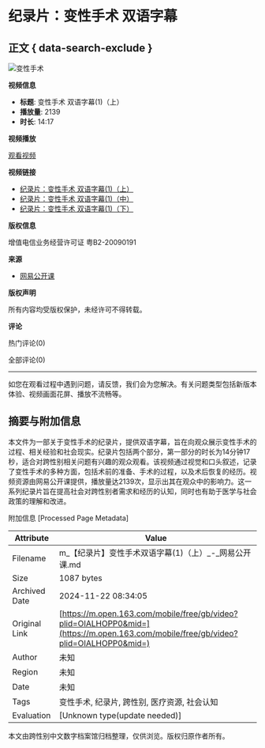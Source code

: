 # 纪录片：变性手术 双语字幕

## 正文 { data-search-exclude }


![变性手术](http://dingyue.ws.126.net/2022/0828/dfa4d98cj00rhb3yl001dd000b400b4p.jpg)

**视频信息**

- **标题**: 变性手术 双语字幕(1)（上）
- **播放量**: 2139
- **时长**: 14:17

**视频播放**

[观看视频](https://vip.open.163.com/center/myOrder) 

**视频链接**

- [纪录片：变性手术 双语字幕(1)（上）](https://newview/movie/free?pid=OIALHOPP0&mid=JIALHOPPL)
- [纪录片：变性手术 双语字幕(1)（中）](https://newview/movie/free?pid=OIALHOPP0&mid=FIALHOPTT)
- [纪录片：变性手术 双语字幕(1)（下）](https://newview/movie/free?pid=OIALHOPP0&mid=GIALHOQ40)

**版权信息**

增值电信业务经营许可证 粤B2-20090191

**来源**

- [网易公开课](https://ugc.open.163.com)

**版权声明**

所有内容均受版权保护，未经许可不得转载。

**评论**

热门评论(0)

全部评论(0)

---

如您在观看过程中遇到问题，请反馈，我们会为您解决。有关问题类型包括新版本体验、视频画面花屏、播放不流畅等。

## 摘要与附加信息

<!-- tcd_abstract -->
本文件为一部关于变性手术的纪录片，提供双语字幕，旨在向观众展示变性手术的过程、相关经验和社会现实。纪录片包括两个部分，第一部分的时长为14分钟17秒，适合对跨性别相关问题有兴趣的观众观看。该视频通过视觉和口头叙述，记录了变性手术的多种方面，包括术前的准备、手术的过程，以及术后恢复的经历。视频资源由网易公开课提供，播放量达2139次，显示出其在观众中的影响力。这一系列纪录片旨在提高社会对跨性别者需求和经历的认知，同时也有助于医学与社会政策的理解和改进。
<!-- tcd_abstract_end -->

附加信息 [Processed Page Metadata]

| Attribute       | Value                                  |
|-----------------|----------------------------------------|
| Filename        | m_【纪录片】变性手术双语字幕(1)（上）_-_网易公开课.md                             |
| Size            | 1087 bytes                           |
| Archived Date   | 2024-11-22 08:34:05                             |
| Original Link   | [https://m.open.163.com/mobile/free/gb/video?plid=OIALHOPP0&mid=](https://m.open.163.com/mobile/free/gb/video?plid=OIALHOPP0&mid=)                       |
| Author          | 未知                               |
| Region          | 未知                               |
| Date            | 未知                                 |
| Tags            | 变性手术, 纪录片, 跨性别, 医疗资源, 社会认知                                 |
| Evaluation            | [Unknown type(update needed)]                                 |
<!-- tcd_table_end -->

本文由跨性别中文数字档案馆归档整理，仅供浏览。版权归原作者所有。
